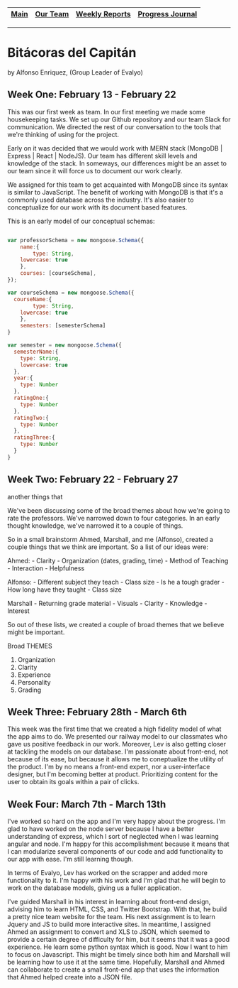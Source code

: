 [Main](../../master/README.md) | [Our Team](../../master/our_team/README.md) | [Weekly Reports](../../master/weekly_reports/) | [Progress Journal](#)
------- | ------- | ------- | -------
---

# Bitácoras del Capitán

by Alfonso Enriquez, (Group Leader of Evalyo)

## Week One: February 13 - February 22

This was our first week as team. In our first meeting we made some housekeeping tasks. We set up our Github repository and our team Slack for communication. We directed the rest of our conversation to the tools that we're thinking of using for the project.

Early on it was decided that we would work with MERN stack (MongoDB | Express | React | NodeJS). Our team has different skill levels and knowledge of the stack. In someways, our differences might be an asset to our team since it will force us to document our work clearly.

We assigned for this team to get acquainted with MongoDB since its syntax is similar to JavaScript. The benefit of working with MongoDB is that it's a commonly used database across the industry. It's also easier to conceptualize for our work with its document based features.

This is an early model of our conceptual schemas:

```javascript

var professorSchema = new mongoose.Schema({
	name:{
		type: String,
    lowercase: true
	},
	courses: [courseSchema],
});

var courseSchema = new mongoose.Schema({
  courseName:{
		type: String,
    lowercase: true
	},
	semesters: [semesterSchema]
}

var semester = new mongoose.Schema({
  semesterName:{
    type: String,
    lowercase: true
  },
  year:{
    type: Number
  },
  ratingOne:{
    type: Number
  },
  ratingTwo:{
    type: Number
  },
  ratingThree:{
    type: Number
  }
}

```

## Week Two: February 22 - February 27

another things that

We've been discussing some of the broad themes about how we're going to rate the professors. We've narrowed down to four categories. In an early thought knowledge, we've narrowed it to a couple of things.

So in a small brainstorm Ahmed, Marshall, and me (Alfonso), created a couple things that we think are important. So a list of our ideas were:

Ahmed:
	- Clarity
	- Organization (dates, grading, time)
	- Method of Teaching
	- Interaction
	- Helpfulness

Alfonso:
	- Different subject they teach
	- Class size
	- Is he a tough grader
	- How long have they taught
	- Class size

Marshall
	- Returning grade material
	- Visuals
	- Clarity
	- Knowledge
	- Interest

So out of these lists, we created a couple of broad themes that we believe might be important.

Broad THEMES

1) Organization
2) Clarity
3) Experience
4) Personality
5) Grading


## Week Three: February 28th - March 6th

This week was the first time that we created a high fidelity model of what the app aims to do. We presented our railway model to our classmates who gave us positive feedback in our work. Moreover, Lev is also getting closer at tackling the models on our database. I'm passionate about front-end, not because of its ease, but because it allows me to coneptualize the utility of the product. I'm by no means a front-end expert, nor a user-interface designer, but I'm becoming better at product. Prioritizing content for the user to obtain its goals within a pair of clicks.

## Week Four: March 7th - March 13th

I've worked so hard on the app and I'm very happy about the progress. I'm glad to have worked on the node server because I have a better understanding of express, which I sort of neglected when I was learning angular and node. I'm happy for this accomplishment because it means that I can modularize several components of our code and add functionality to our app with ease. I'm still learning though.

In terms of Evalyo, Lev has worked on the scrapper and added more functionality to it. I'm happy with his work and I'm glad that he will begin to work on the database models, giving us a fuller application. 

I've guided Marshall in his interest in learning about front-end design, advising him to learn HTML, CSS, and Twitter Bootstrap. With that, he build a pretty nice team website for the team. His next assignment is to learn Jquery and JS to build more interactive sites. In meantime, I assigned Ahmed an assignment to convert and XLS to JSON, which seemed to provide a certain degree of difficulty for him, but it seems that it was a good experience. He learn some python syntax which is good. Now I want to him to focus on Javascript. This might be timely since both him and Marshall will be learning how to use it at the same time. Hopefully, Marshall and Ahmed can collaborate to create a small front-end app that uses the information that Ahmed helped create into a JSON file.
